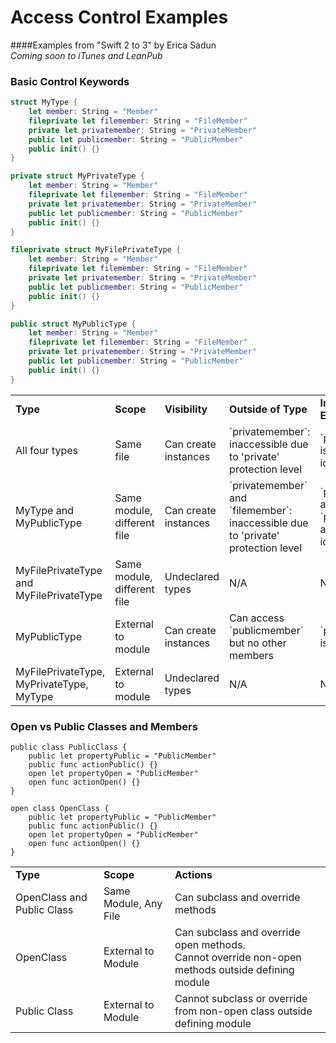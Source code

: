 # Access Control Examples
####Examples from "Swift 2 to 3" by Erica Sadun<br>*Coming soon to iTunes and LeanPub*

### Basic Control Keywords

```swift
struct MyType {
    let member: String = "Member"
    fileprivate let filemember: String = "FileMember"
    private let privatemember: String = "PrivateMember"
    public let publicmember: String = "PublicMember"
    public init() {}
}

private struct MyPrivateType {
    let member: String = "Member"
    fileprivate let filemember: String = "FileMember"
    private let privatemember: String = "PrivateMember"
    public let publicmember: String = "PublicMember"
    public init() {}
}

fileprivate struct MyFilePrivateType {
    let member: String = "Member"
    fileprivate let filemember: String = "FileMember"
    private let privatemember: String = "PrivateMember"
    public let publicmember: String = "PublicMember"
    public init() {}
}

public struct MyPublicType {
    let member: String = "Member"
    fileprivate let filemember: String = "FileMember"
    private let privatemember: String = "PrivateMember"
    public let publicmember: String = "PublicMember"
    public init() {}
}
```
<table>
<tr><td><b>Type</b></td><td><b>Scope</b></td><td><b>Visibility</b></td><td><b>Outside of Type</b></td><td><b>In Type Extension</b></td></tr>
<tr><td>All four types</td><td>Same file</td><td>Can create instances</td><td>`privatemember`: inaccessible due to 'private' protection level</td><td>`privatemember` is unresolved identifier</td></tr>
<tr><td>MyType and MyPublicType</td><td>Same module, different file</td><td>Can create instances</td><td>`privatemember` and `filemember`: inaccessible due to 'private' protection level</td><td>`privatemember` and `privatemember` are unresolved identifiers</td></tr>
<tr><td>MyFilePrivateType and MyFilePrivateType</td><td>Same module, different file</td><td>Undeclared types</td><td>N/A</td><td>N/A</td></tr>
<tr><td>MyPublicType</td><td>External to module</td><td>Can create instances</td><td>Can access `publicmember` but no other members</td><td>`publicmember` is visible</td></tr>
<tr><td>MyFilePrivateType, MyPrivateType, MyType</td><td>External to module</td><td>Undeclared types</td><td>N/A</td><td>N/A</td></tr>
</table>

### Open vs Public Classes and Members

```
public class PublicClass {    public let propertyPublic = "PublicMember"    public func actionPublic() {}    open let propertyOpen = "PublicMember"    open func actionOpen() {}}open class OpenClass {    public let propertyPublic = "PublicMember"    public func actionPublic() {}    open let propertyOpen = "PublicMember"    open func actionOpen() {}}
```
<table>
<tr><td><b>Type</b></td><td><b>Scope</b></td><td><b>Actions</b></td></tr>
<tr><td>OpenClass and Public Class</td><td>Same Module, Any File</td><td>Can subclass and override methods</td></tr>
<tr><td>OpenClass</td><td>External to Module</td><td>Can subclass and override open methods.<br />Cannot override non-open methods outside defining module</td></tr>
<tr><td>Public Class</td><td>External to Module</td><td>Cannot subclass or override from non-open class outside defining module</td></tr>
</table>